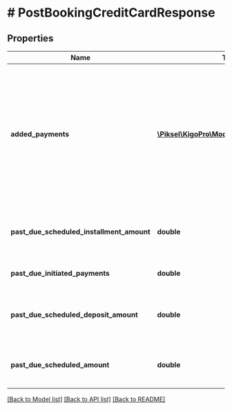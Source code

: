 # # PostBookingCreditCardResponse

## Properties

Name | Type | Description | Notes
------------ | ------------- | ------------- | -------------
**added_payments** | [**\Piksel\KigoPro\Model\PaymentResponse[]**](PaymentResponse.md) | Payments that were processed only for this request  We stop at the first process error, so this will include all successful and at most 1 failed payment attempt | [optional]
**past_due_scheduled_installment_amount** | **double** | Sum of Pending Past Scheduled Installment Payments | [optional]
**past_due_initiated_payments** | **double** | Sum of Initiated Payments | [optional]
**past_due_scheduled_deposit_amount** | **double** | Sum of Pending Past Schedule Deposit Payments | [optional]
**past_due_scheduled_amount** | **double** | Sum All Pending Past Scheduled Payments | [optional] [readonly]

[[Back to Model list]](../../README.md#models) [[Back to API list]](../../README.md#endpoints) [[Back to README]](../../README.md)
